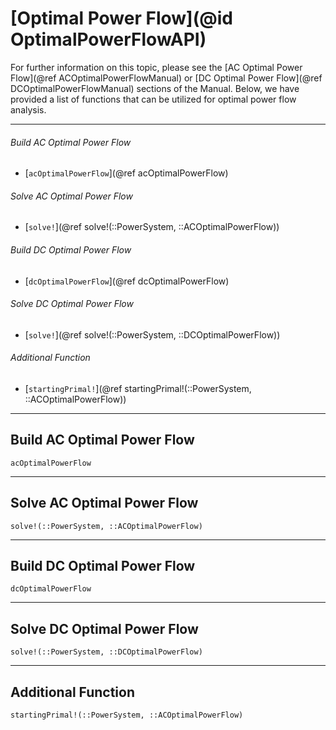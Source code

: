 # [Optimal Power Flow](@id OptimalPowerFlowAPI)

For further information on this topic, please see the [AC Optimal Power Flow](@ref ACOptimalPowerFlowManual) or [DC Optimal Power Flow](@ref DCOptimalPowerFlowManual) sections of the Manual. Below, we have provided a list of functions that can be utilized for optimal power flow analysis.

---

###### Build AC Optimal Power Flow
* [`acOptimalPowerFlow`](@ref acOptimalPowerFlow)

###### Solve AC Optimal Power Flow
* [`solve!`](@ref solve!(::PowerSystem, ::ACOptimalPowerFlow))

###### Build DC Optimal Power Flow
* [`dcOptimalPowerFlow`](@ref dcOptimalPowerFlow)

###### Solve DC Optimal Power Flow
* [`solve!`](@ref solve!(::PowerSystem, ::DCOptimalPowerFlow))

###### Additional Function
* [`startingPrimal!`](@ref startingPrimal!(::PowerSystem, ::ACOptimalPowerFlow)) 
---

## Build AC Optimal Power Flow
```@docs
acOptimalPowerFlow
```

---

## Solve AC Optimal Power Flow
```@docs
solve!(::PowerSystem, ::ACOptimalPowerFlow)
```

---

## Build DC Optimal Power Flow
```@docs
dcOptimalPowerFlow
```

---

## Solve DC Optimal Power Flow
```@docs
solve!(::PowerSystem, ::DCOptimalPowerFlow)
```

---

## Additional Function
```@docs
startingPrimal!(::PowerSystem, ::ACOptimalPowerFlow)
```


